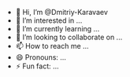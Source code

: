- 👋 Hi, I’m @Dmitriy-Karavaev
- 👀 I’m interested in ...
- 🌱 I’m currently learning ...
- 💞️ I’m looking to collaborate on ...
- 📫 How to reach me ...
- 😄 Pronouns: ...
- ⚡ Fun fact: ...

<!---
Dmitriy-Karavaev/Dmitriy-Karavaev is a ✨ special ✨ repository because its `README.md` (this file) appears on your GitHub profile.
You can click the Preview link to take a look at your changes.
--->
